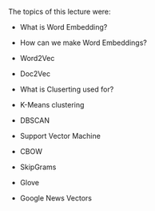 The topics of this lecture were:

- What is Word Embedding?

- How can we make Word Embeddings?

- Word2Vec

- Doc2Vec

- What is Cluserting used for?

- K-Means clustering

- DBSCAN

- Support Vector Machine

- CBOW

- SkipGrams

- Glove

- Google News Vectors